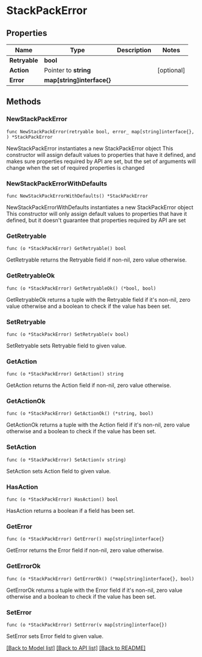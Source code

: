 # StackPackError

## Properties

Name | Type | Description | Notes
------------ | ------------- | ------------- | -------------
**Retryable** | **bool** |  |
**Action** | Pointer to **string** |  | [optional]
**Error** | **map[string]interface{}** |  |

## Methods

### NewStackPackError

`func NewStackPackError(retryable bool, error_ map[string]interface{}, ) *StackPackError`

NewStackPackError instantiates a new StackPackError object
This constructor will assign default values to properties that have it defined,
and makes sure properties required by API are set, but the set of arguments
will change when the set of required properties is changed

### NewStackPackErrorWithDefaults

`func NewStackPackErrorWithDefaults() *StackPackError`

NewStackPackErrorWithDefaults instantiates a new StackPackError object
This constructor will only assign default values to properties that have it defined,
but it doesn't guarantee that properties required by API are set

### GetRetryable

`func (o *StackPackError) GetRetryable() bool`

GetRetryable returns the Retryable field if non-nil, zero value otherwise.

### GetRetryableOk

`func (o *StackPackError) GetRetryableOk() (*bool, bool)`

GetRetryableOk returns a tuple with the Retryable field if it's non-nil, zero value otherwise
and a boolean to check if the value has been set.

### SetRetryable

`func (o *StackPackError) SetRetryable(v bool)`

SetRetryable sets Retryable field to given value.


### GetAction

`func (o *StackPackError) GetAction() string`

GetAction returns the Action field if non-nil, zero value otherwise.

### GetActionOk

`func (o *StackPackError) GetActionOk() (*string, bool)`

GetActionOk returns a tuple with the Action field if it's non-nil, zero value otherwise
and a boolean to check if the value has been set.

### SetAction

`func (o *StackPackError) SetAction(v string)`

SetAction sets Action field to given value.

### HasAction

`func (o *StackPackError) HasAction() bool`

HasAction returns a boolean if a field has been set.

### GetError

`func (o *StackPackError) GetError() map[string]interface{}`

GetError returns the Error field if non-nil, zero value otherwise.

### GetErrorOk

`func (o *StackPackError) GetErrorOk() (*map[string]interface{}, bool)`

GetErrorOk returns a tuple with the Error field if it's non-nil, zero value otherwise
and a boolean to check if the value has been set.

### SetError

`func (o *StackPackError) SetError(v map[string]interface{})`

SetError sets Error field to given value.



[[Back to Model list]](../README.md#documentation-for-models) [[Back to API list]](../README.md#documentation-for-api-endpoints) [[Back to README]](../README.md)
